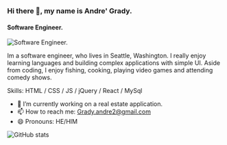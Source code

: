 ### Hi there 👋, my name is Andre' Grady.
#### Software Engineer.
![Software Engineer.](https://cdn.pixabay.com/photo/2017/05/04/15/12/welcome-sign-2284312__480.jpg) 

Im a software engineer, who lives in Seattle, Washington. I really enjoy learning languages and building complex applications with simple UI. Aside from coding, I enjoy fishing, cooking, playing video games and attending comedy shows.

Skills: HTML / CSS / JS /  jQuery /  React  /  MySql   

- 🔭 I’m currently working on a real estate application. 
- 📫 How to reach me: Grady.andre2@gmail.com 
- 😄 Pronouns: HE/HIM 

![GitHub stats](https://github-readme-stats.vercel.app/api?username=grady253&show_icons=true)  
